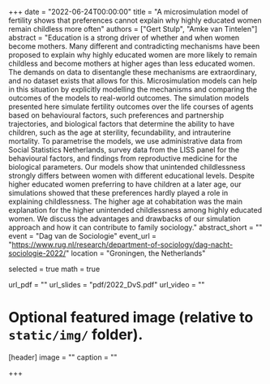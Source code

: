 +++
date = "2022-06-24T00:00:00"
title = "A microsimulation model of fertility shows that preferences cannot explain why highly educated women remain childless more often"
authors = ["Gert Stulp", "Amke van Tintelen"]
abstract = "Education is a strong driver of whether and when women become mothers. Many different and contradicting mechanisms have been proposed to explain why highly educated women are more likely to remain childless and become mothers at higher ages than less educated women. The demands on data to disentangle these mechanisms are extraordinary, and no dataset exists that allows for this. Microsimulation models can help in this situation by explicitly modelling the mechanisms and comparing the outcomes of the models to real-world outcomes. The simulation models presented here simulate fertility outcomes over the life courses of agents based on behavioural factors, such preferences and partnership trajectories, and biological factors that determine the ability to have children, such as the age at sterility, fecundability, and intrauterine mortality. To parametrise the models, we use administrative data from Social Statistics Netherlands, survey data from the LISS panel for the behavioural factors, and findings from reproductive medicine for the biological parameters. Our models show that unintended childlessness strongly differs between women with different educational levels. Despite higher educated women preferring to have children at a later age, our simulations showed that these preferences hardly played a role in explaining childlessness. The higher age at cohabitation was the main explanation for the higher unintended childlessness among highly educated women. We discuss the advantages and drawbacks of our simulation approach and how it can contribute to family sociology."
abstract_short = ""
event = "Dag van de Sociologie"
event_url = "https://www.rug.nl/research/department-of-sociology/dag-nacht-sociologie-2022/"
location = "Groningen, the Netherlands"

selected = true
math = true

url_pdf = ""
url_slides = "pdf/2022_DvS.pdf"
url_video = ""


# Optional featured image (relative to `static/img/` folder).
[header]
image = ""
caption = ""

+++
